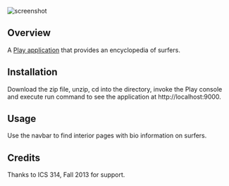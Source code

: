 ![screenshot](https://raw.github.com/jortal/Surferpedia/master/doc/github_cover.png)

Overview
--------

A [Play application](http://www.playframework.com/) that provides an encyclopedia of surfers.

Installation
------------

Download the zip file, unzip, cd into the directory, invoke the Play console and execute run command to see the application at http://localhost:9000.

Usage
-----

Use the navbar to find interior pages with bio information on surfers.

Credits
-------

Thanks to ICS 314, Fall 2013 for support.

